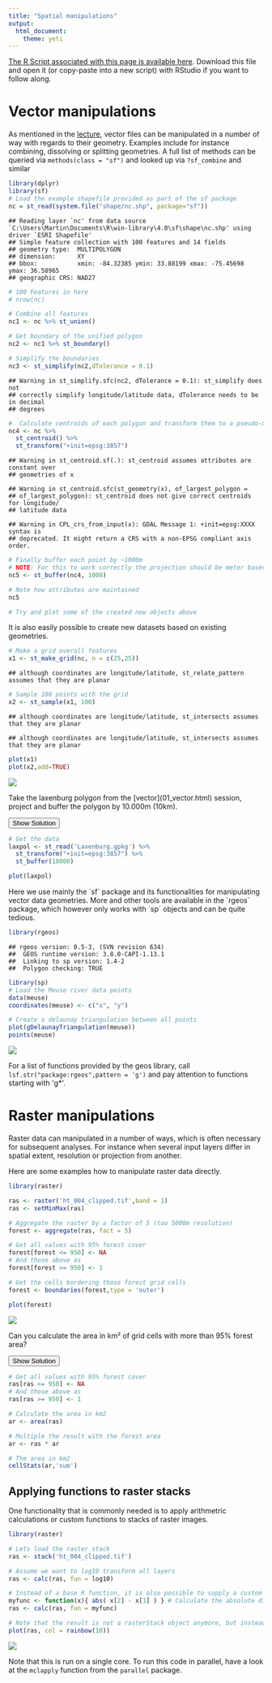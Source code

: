 ```yaml
---
title: "Spatial manipulations"
output: 
  html_document: 
    theme: yeti
---
```




[<i class="fa fa-file-code-o fa-3x" aria-hidden="true"></i> The R Script associated with this page is available here](03_manip.R).  Download this file and open it (or copy-paste into a new script) with RStudio if you want to follow along.  

# Vector manipulations
  
As mentioned in the [lecture](slides.pdf), vector files can be manipulated in a number of way with regards to their geometry. Examples include for instance combining, dissolving or splitting geometries.
A full list of methods can be queried via `methods(class = "sf")` and looked up via `?sf_combine` and similar


```r
library(dplyr)
library(sf)
# Load the example shapefile provided as part of the sf package
nc = st_read(system.file("shape/nc.shp", package="sf"))
```

```
## Reading layer `nc' from data source `C:\Users\Martin\Documents\R\win-library\4.0\sf\shape\nc.shp' using driver `ESRI Shapefile'
## Simple feature collection with 100 features and 14 fields
## geometry type:  MULTIPOLYGON
## dimension:      XY
## bbox:           xmin: -84.32385 ymin: 33.88199 xmax: -75.45698 ymax: 36.58965
## geographic CRS: NAD27
```

```r
# 100 Features in here
# nrow(nc)

# Combine all features
nc1 <- nc %>% st_union()

# Get boundary of the unified polygon
nc2 <- nc1 %>% st_boundary()

# Simplify the boundaries
nc3 <- st_simplify(nc2,dTolerance = 0.1)
```

```
## Warning in st_simplify.sfc(nc2, dTolerance = 0.1): st_simplify does not
## correctly simplify longitude/latitude data, dTolerance needs to be in decimal
## degrees
```

```r
#  Calculate centroids of each polygon and transform them to a pseudo-mercator
nc4 <- nc %>% 
  st_centroid() %>% 
  st_transform("+init=epsg:3857")
```

```
## Warning in st_centroid.sf(.): st_centroid assumes attributes are constant over
## geometries of x
```

```
## Warning in st_centroid.sfc(st_geometry(x), of_largest_polygon =
## of_largest_polygon): st_centroid does not give correct centroids for longitude/
## latitude data
```

```
## Warning in CPL_crs_from_input(x): GDAL Message 1: +init=epsg:XXXX syntax is
## deprecated. It might return a CRS with a non-EPSG compliant axis order.
```

```r
# Finally buffer each point by ~1000m
# NOTE: For this to work correctly the projection should be meter based!
nc5 <- st_buffer(nc4, 1000)

# Note how attributes are maintained
nc5
```

<div data-pagedtable="false">
  <script data-pagedtable-source type="application/json">
{"columns":[{"label":[""],"name":["_rn_"],"type":[""],"align":["left"]},{"label":["AREA"],"name":[1],"type":["dbl"],"align":["right"]},{"label":["PERIMETER"],"name":[2],"type":["dbl"],"align":["right"]},{"label":["CNTY_"],"name":[3],"type":["dbl"],"align":["right"]},{"label":["CNTY_ID"],"name":[4],"type":["dbl"],"align":["right"]},{"label":["NAME"],"name":[5],"type":["chr"],"align":["left"]},{"label":["FIPS"],"name":[6],"type":["chr"],"align":["left"]},{"label":["FIPSNO"],"name":[7],"type":["dbl"],"align":["right"]},{"label":["CRESS_ID"],"name":[8],"type":["int"],"align":["right"]},{"label":["BIR74"],"name":[9],"type":["dbl"],"align":["right"]},{"label":["SID74"],"name":[10],"type":["dbl"],"align":["right"]},{"label":["NWBIR74"],"name":[11],"type":["dbl"],"align":["right"]},{"label":["BIR79"],"name":[12],"type":["dbl"],"align":["right"]},{"label":["SID79"],"name":[13],"type":["dbl"],"align":["right"]},{"label":["NWBIR79"],"name":[14],"type":["dbl"],"align":["right"]},{"label":["geometry"],"name":[15],"type":["S3: sfc_POLYGON"],"align":["right"]}],"data":[{"1":"0.114","2":"1.442","3":"1825","4":"1825","5":"Ashe","6":"37009","7":"37009","8":"5","9":"1091","10":"1","11":"10","12":"1364","13":"0","14":"19","15":"<S3: sfc_POLYGON>","_rn_":"1"},{"1":"0.061","2":"1.231","3":"1827","4":"1827","5":"Alleghany","6":"37005","7":"37005","8":"3","9":"487","10":"0","11":"10","12":"542","13":"3","14":"12","15":"<S3: sfc_POLYGON>","_rn_":"2"},{"1":"0.143","2":"1.630","3":"1828","4":"1828","5":"Surry","6":"37171","7":"37171","8":"86","9":"3188","10":"5","11":"208","12":"3616","13":"6","14":"260","15":"<S3: sfc_POLYGON>","_rn_":"3"},{"1":"0.070","2":"2.968","3":"1831","4":"1831","5":"Currituck","6":"37053","7":"37053","8":"27","9":"508","10":"1","11":"123","12":"830","13":"2","14":"145","15":"<S3: sfc_POLYGON>","_rn_":"4"},{"1":"0.153","2":"2.206","3":"1832","4":"1832","5":"Northampton","6":"37131","7":"37131","8":"66","9":"1421","10":"9","11":"1066","12":"1606","13":"3","14":"1197","15":"<S3: sfc_POLYGON>","_rn_":"5"},{"1":"0.097","2":"1.670","3":"1833","4":"1833","5":"Hertford","6":"37091","7":"37091","8":"46","9":"1452","10":"7","11":"954","12":"1838","13":"5","14":"1237","15":"<S3: sfc_POLYGON>","_rn_":"6"},{"1":"0.062","2":"1.547","3":"1834","4":"1834","5":"Camden","6":"37029","7":"37029","8":"15","9":"286","10":"0","11":"115","12":"350","13":"2","14":"139","15":"<S3: sfc_POLYGON>","_rn_":"7"},{"1":"0.091","2":"1.284","3":"1835","4":"1835","5":"Gates","6":"37073","7":"37073","8":"37","9":"420","10":"0","11":"254","12":"594","13":"2","14":"371","15":"<S3: sfc_POLYGON>","_rn_":"8"},{"1":"0.118","2":"1.421","3":"1836","4":"1836","5":"Warren","6":"37185","7":"37185","8":"93","9":"968","10":"4","11":"748","12":"1190","13":"2","14":"844","15":"<S3: sfc_POLYGON>","_rn_":"9"},{"1":"0.124","2":"1.428","3":"1837","4":"1837","5":"Stokes","6":"37169","7":"37169","8":"85","9":"1612","10":"1","11":"160","12":"2038","13":"5","14":"176","15":"<S3: sfc_POLYGON>","_rn_":"10"},{"1":"0.114","2":"1.352","3":"1838","4":"1838","5":"Caswell","6":"37033","7":"37033","8":"17","9":"1035","10":"2","11":"550","12":"1253","13":"2","14":"597","15":"<S3: sfc_POLYGON>","_rn_":"11"},{"1":"0.153","2":"1.616","3":"1839","4":"1839","5":"Rockingham","6":"37157","7":"37157","8":"79","9":"4449","10":"16","11":"1243","12":"5386","13":"5","14":"1369","15":"<S3: sfc_POLYGON>","_rn_":"12"},{"1":"0.143","2":"1.663","3":"1840","4":"1840","5":"Granville","6":"37077","7":"37077","8":"39","9":"1671","10":"4","11":"930","12":"2074","13":"4","14":"1058","15":"<S3: sfc_POLYGON>","_rn_":"13"},{"1":"0.109","2":"1.325","3":"1841","4":"1841","5":"Person","6":"37145","7":"37145","8":"73","9":"1556","10":"4","11":"613","12":"1790","13":"4","14":"650","15":"<S3: sfc_POLYGON>","_rn_":"14"},{"1":"0.072","2":"1.085","3":"1842","4":"1842","5":"Vance","6":"37181","7":"37181","8":"91","9":"2180","10":"4","11":"1179","12":"2753","13":"6","14":"1492","15":"<S3: sfc_POLYGON>","_rn_":"15"},{"1":"0.190","2":"2.204","3":"1846","4":"1846","5":"Halifax","6":"37083","7":"37083","8":"42","9":"3608","10":"18","11":"2365","12":"4463","13":"17","14":"2980","15":"<S3: sfc_POLYGON>","_rn_":"16"},{"1":"0.053","2":"1.171","3":"1848","4":"1848","5":"Pasquotank","6":"37139","7":"37139","8":"70","9":"1638","10":"3","11":"622","12":"2275","13":"4","14":"933","15":"<S3: sfc_POLYGON>","_rn_":"17"},{"1":"0.199","2":"1.984","3":"1874","4":"1874","5":"Wilkes","6":"37193","7":"37193","8":"97","9":"3146","10":"4","11":"200","12":"3725","13":"7","14":"222","15":"<S3: sfc_POLYGON>","_rn_":"18"},{"1":"0.081","2":"1.288","3":"1880","4":"1880","5":"Watauga","6":"37189","7":"37189","8":"95","9":"1323","10":"1","11":"17","12":"1775","13":"1","14":"33","15":"<S3: sfc_POLYGON>","_rn_":"19"},{"1":"0.063","2":"1.000","3":"1881","4":"1881","5":"Perquimans","6":"37143","7":"37143","8":"72","9":"484","10":"1","11":"230","12":"676","13":"0","14":"310","15":"<S3: sfc_POLYGON>","_rn_":"20"},{"1":"0.044","2":"1.158","3":"1887","4":"1887","5":"Chowan","6":"37041","7":"37041","8":"21","9":"751","10":"1","11":"368","12":"899","13":"1","14":"491","15":"<S3: sfc_POLYGON>","_rn_":"21"},{"1":"0.064","2":"1.213","3":"1892","4":"1892","5":"Avery","6":"37011","7":"37011","8":"6","9":"781","10":"0","11":"4","12":"977","13":"0","14":"5","15":"<S3: sfc_POLYGON>","_rn_":"22"},{"1":"0.086","2":"1.267","3":"1893","4":"1893","5":"Yadkin","6":"37197","7":"37197","8":"99","9":"1269","10":"1","11":"65","12":"1568","13":"1","14":"76","15":"<S3: sfc_POLYGON>","_rn_":"23"},{"1":"0.128","2":"1.554","3":"1897","4":"1897","5":"Franklin","6":"37069","7":"37069","8":"35","9":"1399","10":"2","11":"736","12":"1863","13":"0","14":"950","15":"<S3: sfc_POLYGON>","_rn_":"24"},{"1":"0.108","2":"1.483","3":"1900","4":"1900","5":"Forsyth","6":"37067","7":"37067","8":"34","9":"11858","10":"10","11":"3919","12":"15704","13":"18","14":"5031","15":"<S3: sfc_POLYGON>","_rn_":"25"},{"1":"0.170","2":"1.680","3":"1903","4":"1903","5":"Guilford","6":"37081","7":"37081","8":"41","9":"16184","10":"23","11":"5483","12":"20543","13":"38","14":"7089","15":"<S3: sfc_POLYGON>","_rn_":"26"},{"1":"0.111","2":"1.392","3":"1904","4":"1904","5":"Alamance","6":"37001","7":"37001","8":"1","9":"4672","10":"13","11":"1243","12":"5767","13":"11","14":"1397","15":"<S3: sfc_POLYGON>","_rn_":"27"},{"1":"0.180","2":"2.151","3":"1905","4":"1905","5":"Bertie","6":"37015","7":"37015","8":"8","9":"1324","10":"6","11":"921","12":"1616","13":"5","14":"1161","15":"<S3: sfc_POLYGON>","_rn_":"28"},{"1":"0.104","2":"1.294","3":"1907","4":"1907","5":"Orange","6":"37135","7":"37135","8":"68","9":"3164","10":"4","11":"776","12":"4478","13":"6","14":"1086","15":"<S3: sfc_POLYGON>","_rn_":"29"},{"1":"0.077","2":"1.271","3":"1908","4":"1908","5":"Durham","6":"37063","7":"37063","8":"32","9":"7970","10":"16","11":"3732","12":"10432","13":"22","14":"4948","15":"<S3: sfc_POLYGON>","_rn_":"30"},{"1":"0.142","2":"1.640","3":"1913","4":"1913","5":"Nash","6":"37127","7":"37127","8":"64","9":"4021","10":"8","11":"1851","12":"5189","13":"7","14":"2274","15":"<S3: sfc_POLYGON>","_rn_":"31"},{"1":"0.059","2":"1.319","3":"1927","4":"1927","5":"Mitchell","6":"37121","7":"37121","8":"61","9":"671","10":"0","11":"1","12":"919","13":"2","14":"4","15":"<S3: sfc_POLYGON>","_rn_":"32"},{"1":"0.131","2":"1.521","3":"1928","4":"1928","5":"Edgecombe","6":"37065","7":"37065","8":"33","9":"3657","10":"10","11":"2186","12":"4359","13":"9","14":"2696","15":"<S3: sfc_POLYGON>","_rn_":"33"},{"1":"0.122","2":"1.516","3":"1932","4":"1932","5":"Caldwell","6":"37027","7":"37027","8":"14","9":"3609","10":"6","11":"309","12":"4249","13":"9","14":"360","15":"<S3: sfc_POLYGON>","_rn_":"34"},{"1":"0.080","2":"1.307","3":"1936","4":"1936","5":"Yancey","6":"37199","7":"37199","8":"100","9":"770","10":"0","11":"12","12":"869","13":"1","14":"10","15":"<S3: sfc_POLYGON>","_rn_":"35"},{"1":"0.118","2":"1.899","3":"1937","4":"1937","5":"Martin","6":"37117","7":"37117","8":"59","9":"1549","10":"2","11":"883","12":"1849","13":"1","14":"1033","15":"<S3: sfc_POLYGON>","_rn_":"36"},{"1":"0.219","2":"2.130","3":"1938","4":"1938","5":"Wake","6":"37183","7":"37183","8":"92","9":"14484","10":"16","11":"4397","12":"20857","13":"31","14":"6221","15":"<S3: sfc_POLYGON>","_rn_":"37"},{"1":"0.118","2":"1.601","3":"1946","4":"1946","5":"Madison","6":"37115","7":"37115","8":"58","9":"765","10":"2","11":"5","12":"926","13":"2","14":"3","15":"<S3: sfc_POLYGON>","_rn_":"38"},{"1":"0.155","2":"1.781","3":"1947","4":"1947","5":"Iredell","6":"37097","7":"37097","8":"49","9":"4139","10":"4","11":"1144","12":"5400","13":"5","14":"1305","15":"<S3: sfc_POLYGON>","_rn_":"39"},{"1":"0.069","2":"1.201","3":"1948","4":"1948","5":"Davie","6":"37059","7":"37059","8":"30","9":"1207","10":"1","11":"148","12":"1438","13":"3","14":"177","15":"<S3: sfc_POLYGON>","_rn_":"40"},{"1":"0.066","2":"1.070","3":"1950","4":"1950","5":"Alexander","6":"37003","7":"37003","8":"2","9":"1333","10":"0","11":"128","12":"1683","13":"2","14":"150","15":"<S3: sfc_POLYGON>","_rn_":"41"},{"1":"0.145","2":"1.791","3":"1951","4":"1951","5":"Davidson","6":"37057","7":"37057","8":"29","9":"5509","10":"8","11":"736","12":"7143","13":"8","14":"941","15":"<S3: sfc_POLYGON>","_rn_":"42"},{"1":"0.134","2":"1.755","3":"1958","4":"1958","5":"Burke","6":"37023","7":"37023","8":"12","9":"3573","10":"5","11":"326","12":"4314","13":"15","14":"407","15":"<S3: sfc_POLYGON>","_rn_":"43"},{"1":"0.100","2":"1.331","3":"1962","4":"1962","5":"Washington","6":"37187","7":"37187","8":"94","9":"990","10":"5","11":"521","12":"1141","13":"0","14":"651","15":"<S3: sfc_POLYGON>","_rn_":"44"},{"1":"0.099","2":"1.411","3":"1963","4":"1963","5":"Tyrrell","6":"37177","7":"37177","8":"89","9":"248","10":"0","11":"116","12":"319","13":"0","14":"141","15":"<S3: sfc_POLYGON>","_rn_":"45"},{"1":"0.116","2":"1.664","3":"1964","4":"1964","5":"McDowell","6":"37111","7":"37111","8":"56","9":"1946","10":"5","11":"134","12":"2215","13":"5","14":"128","15":"<S3: sfc_POLYGON>","_rn_":"46"},{"1":"0.201","2":"1.805","3":"1968","4":"1968","5":"Randolph","6":"37151","7":"37151","8":"76","9":"4456","10":"7","11":"384","12":"5711","13":"12","14":"483","15":"<S3: sfc_POLYGON>","_rn_":"47"},{"1":"0.180","2":"2.142","3":"1973","4":"1973","5":"Chatham","6":"37037","7":"37037","8":"19","9":"1646","10":"2","11":"591","12":"2398","13":"3","14":"687","15":"<S3: sfc_POLYGON>","_rn_":"48"},{"1":"0.094","2":"1.307","3":"1979","4":"1979","5":"Wilson","6":"37195","7":"37195","8":"98","9":"3702","10":"11","11":"1827","12":"4706","13":"13","14":"2330","15":"<S3: sfc_POLYGON>","_rn_":"49"},{"1":"0.134","2":"1.590","3":"1980","4":"1980","5":"Rowan","6":"37159","7":"37159","8":"80","9":"4606","10":"3","11":"1057","12":"6427","13":"8","14":"1504","15":"<S3: sfc_POLYGON>","_rn_":"50"},{"1":"0.168","2":"1.791","3":"1984","4":"1984","5":"Pitt","6":"37147","7":"37147","8":"74","9":"5094","10":"14","11":"2620","12":"6635","13":"11","14":"3059","15":"<S3: sfc_POLYGON>","_rn_":"51"},{"1":"0.106","2":"1.444","3":"1986","4":"1986","5":"Catawba","6":"37035","7":"37035","8":"18","9":"5754","10":"5","11":"790","12":"6883","13":"21","14":"914","15":"<S3: sfc_POLYGON>","_rn_":"52"},{"1":"0.168","2":"1.995","3":"1988","4":"1988","5":"Buncombe","6":"37021","7":"37021","8":"11","9":"7515","10":"9","11":"930","12":"9956","13":"18","14":"1206","15":"<S3: sfc_POLYGON>","_rn_":"53"},{"1":"0.207","2":"1.851","3":"1989","4":"1989","5":"Johnston","6":"37101","7":"37101","8":"51","9":"3999","10":"6","11":"1165","12":"4780","13":"13","14":"1349","15":"<S3: sfc_POLYGON>","_rn_":"54"},{"1":"0.144","2":"1.690","3":"1996","4":"1996","5":"Haywood","6":"37087","7":"37087","8":"44","9":"2110","10":"2","11":"57","12":"2463","13":"8","14":"62","15":"<S3: sfc_POLYGON>","_rn_":"55"},{"1":"0.094","2":"3.640","3":"2000","4":"2000","5":"Dare","6":"37055","7":"37055","8":"28","9":"521","10":"0","11":"43","12":"1059","13":"1","14":"73","15":"<S3: sfc_POLYGON>","_rn_":"56"},{"1":"0.203","2":"3.197","3":"2004","4":"2004","5":"Beaufort","6":"37013","7":"37013","8":"7","9":"2692","10":"7","11":"1131","12":"2909","13":"4","14":"1163","15":"<S3: sfc_POLYGON>","_rn_":"57"},{"1":"0.141","2":"2.316","3":"2013","4":"2013","5":"Swain","6":"37173","7":"37173","8":"87","9":"675","10":"3","11":"281","12":"883","13":"2","14":"406","15":"<S3: sfc_POLYGON>","_rn_":"58"},{"1":"0.070","2":"1.105","3":"2016","4":"2016","5":"Greene","6":"37079","7":"37079","8":"40","9":"870","10":"4","11":"534","12":"1178","13":"4","14":"664","15":"<S3: sfc_POLYGON>","_rn_":"59"},{"1":"0.065","2":"1.093","3":"2026","4":"2026","5":"Lee","6":"37105","7":"37105","8":"53","9":"2252","10":"5","11":"736","12":"2949","13":"6","14":"905","15":"<S3: sfc_POLYGON>","_rn_":"60"},{"1":"0.146","2":"1.778","3":"2027","4":"2027","5":"Rutherford","6":"37161","7":"37161","8":"81","9":"2992","10":"12","11":"495","12":"3543","13":"8","14":"576","15":"<S3: sfc_POLYGON>","_rn_":"61"},{"1":"0.142","2":"1.655","3":"2029","4":"2029","5":"Wayne","6":"37191","7":"37191","8":"96","9":"6638","10":"18","11":"2593","12":"8227","13":"23","14":"3073","15":"<S3: sfc_POLYGON>","_rn_":"62"},{"1":"0.154","2":"1.680","3":"2030","4":"2030","5":"Harnett","6":"37085","7":"37085","8":"43","9":"3776","10":"6","11":"1051","12":"4789","13":"10","14":"1453","15":"<S3: sfc_POLYGON>","_rn_":"63"},{"1":"0.118","2":"1.506","3":"2032","4":"2032","5":"Cleveland","6":"37045","7":"37045","8":"23","9":"4866","10":"10","11":"1491","12":"5526","13":"21","14":"1729","15":"<S3: sfc_POLYGON>","_rn_":"64"},{"1":"0.078","2":"1.384","3":"2034","4":"2034","5":"Lincoln","6":"37109","7":"37109","8":"55","9":"2216","10":"8","11":"302","12":"2817","13":"7","14":"350","15":"<S3: sfc_POLYGON>","_rn_":"65"},{"1":"0.125","2":"1.601","3":"2039","4":"2039","5":"Jackson","6":"37099","7":"37099","8":"50","9":"1143","10":"2","11":"215","12":"1504","13":"5","14":"307","15":"<S3: sfc_POLYGON>","_rn_":"66"},{"1":"0.181","2":"1.980","3":"2040","4":"2040","5":"Moore","6":"37125","7":"37125","8":"63","9":"2648","10":"5","11":"844","12":"3534","13":"5","14":"1151","15":"<S3: sfc_POLYGON>","_rn_":"67"},{"1":"0.143","2":"1.887","3":"2041","4":"2041","5":"Mecklenburg","6":"37119","7":"37119","8":"60","9":"21588","10":"44","11":"8027","12":"30757","13":"35","14":"11631","15":"<S3: sfc_POLYGON>","_rn_":"68"},{"1":"0.091","2":"1.321","3":"2042","4":"2042","5":"Cabarrus","6":"37025","7":"37025","8":"13","9":"4099","10":"3","11":"856","12":"5669","13":"20","14":"1203","15":"<S3: sfc_POLYGON>","_rn_":"69"},{"1":"0.130","2":"1.732","3":"2044","4":"2044","5":"Montgomery","6":"37123","7":"37123","8":"62","9":"1258","10":"3","11":"472","12":"1598","13":"8","14":"588","15":"<S3: sfc_POLYGON>","_rn_":"70"},{"1":"0.103","2":"1.461","3":"2045","4":"2045","5":"Stanly","6":"37167","7":"37167","8":"84","9":"2356","10":"5","11":"370","12":"3039","13":"7","14":"528","15":"<S3: sfc_POLYGON>","_rn_":"71"},{"1":"0.095","2":"1.471","3":"2047","4":"2047","5":"Henderson","6":"37089","7":"37089","8":"45","9":"2574","10":"5","11":"158","12":"3679","13":"8","14":"264","15":"<S3: sfc_POLYGON>","_rn_":"72"},{"1":"0.078","2":"1.202","3":"2056","4":"2056","5":"Graham","6":"37075","7":"37075","8":"38","9":"415","10":"0","11":"40","12":"488","13":"1","14":"45","15":"<S3: sfc_POLYGON>","_rn_":"73"},{"1":"0.104","2":"1.548","3":"2065","4":"2065","5":"Lenoir","6":"37107","7":"37107","8":"54","9":"3589","10":"10","11":"1826","12":"4225","13":"14","14":"2047","15":"<S3: sfc_POLYGON>","_rn_":"74"},{"1":"0.098","2":"1.389","3":"2067","4":"2067","5":"Transylvania","6":"37175","7":"37175","8":"88","9":"1173","10":"3","11":"92","12":"1401","13":"4","14":"104","15":"<S3: sfc_POLYGON>","_rn_":"75"},{"1":"0.091","2":"1.470","3":"2068","4":"2068","5":"Gaston","6":"37071","7":"37071","8":"36","9":"9014","10":"11","11":"1523","12":"11455","13":"26","14":"2194","15":"<S3: sfc_POLYGON>","_rn_":"76"},{"1":"0.060","2":"1.036","3":"2071","4":"2071","5":"Polk","6":"37149","7":"37149","8":"75","9":"533","10":"1","11":"95","12":"673","13":"0","14":"79","15":"<S3: sfc_POLYGON>","_rn_":"77"},{"1":"0.131","2":"1.677","3":"2082","4":"2082","5":"Macon","6":"37113","7":"37113","8":"57","9":"797","10":"0","11":"9","12":"1157","13":"3","14":"22","15":"<S3: sfc_POLYGON>","_rn_":"78"},{"1":"0.241","2":"2.214","3":"2083","4":"2083","5":"Sampson","6":"37163","7":"37163","8":"82","9":"3025","10":"4","11":"1396","12":"3447","13":"4","14":"1524","15":"<S3: sfc_POLYGON>","_rn_":"79"},{"1":"0.082","2":"1.388","3":"2085","4":"2085","5":"Pamlico","6":"37137","7":"37137","8":"69","9":"542","10":"1","11":"222","12":"631","13":"1","14":"277","15":"<S3: sfc_POLYGON>","_rn_":"80"},{"1":"0.120","2":"1.686","3":"2088","4":"2088","5":"Cherokee","6":"37039","7":"37039","8":"20","9":"1027","10":"2","11":"32","12":"1173","13":"1","14":"42","15":"<S3: sfc_POLYGON>","_rn_":"81"},{"1":"0.172","2":"1.835","3":"2090","4":"2090","5":"Cumberland","6":"37051","7":"37051","8":"26","9":"20366","10":"38","11":"7043","12":"26370","13":"57","14":"10614","15":"<S3: sfc_POLYGON>","_rn_":"82"},{"1":"0.121","2":"1.978","3":"2091","4":"2091","5":"Jones","6":"37103","7":"37103","8":"52","9":"578","10":"1","11":"297","12":"650","13":"2","14":"305","15":"<S3: sfc_POLYGON>","_rn_":"83"},{"1":"0.163","2":"1.716","3":"2095","4":"2095","5":"Union","6":"37179","7":"37179","8":"90","9":"3915","10":"4","11":"1034","12":"5273","13":"9","14":"1348","15":"<S3: sfc_POLYGON>","_rn_":"84"},{"1":"0.138","2":"1.621","3":"2096","4":"2096","5":"Anson","6":"37007","7":"37007","8":"4","9":"1570","10":"15","11":"952","12":"1875","13":"4","14":"1161","15":"<S3: sfc_POLYGON>","_rn_":"85"},{"1":"0.098","2":"1.262","3":"2097","4":"2097","5":"Hoke","6":"37093","7":"37093","8":"47","9":"1494","10":"7","11":"987","12":"1706","13":"6","14":"1172","15":"<S3: sfc_POLYGON>","_rn_":"86"},{"1":"0.167","2":"2.709","3":"2099","4":"2099","5":"Hyde","6":"37095","7":"37095","8":"48","9":"338","10":"0","11":"134","12":"427","13":"0","14":"169","15":"<S3: sfc_POLYGON>","_rn_":"87"},{"1":"0.204","2":"1.871","3":"2100","4":"2100","5":"Duplin","6":"37061","7":"37061","8":"31","9":"2483","10":"4","11":"1061","12":"2777","13":"7","14":"1227","15":"<S3: sfc_POLYGON>","_rn_":"88"},{"1":"0.121","2":"1.855","3":"2107","4":"2107","5":"Richmond","6":"37153","7":"37153","8":"77","9":"2756","10":"4","11":"1043","12":"3108","13":"7","14":"1218","15":"<S3: sfc_POLYGON>","_rn_":"89"},{"1":"0.051","2":"1.096","3":"2109","4":"2109","5":"Clay","6":"37043","7":"37043","8":"22","9":"284","10":"0","11":"1","12":"419","13":"0","14":"5","15":"<S3: sfc_POLYGON>","_rn_":"90"},{"1":"0.177","2":"2.916","3":"2119","4":"2119","5":"Craven","6":"37049","7":"37049","8":"25","9":"5868","10":"13","11":"1744","12":"7595","13":"18","14":"2342","15":"<S3: sfc_POLYGON>","_rn_":"91"},{"1":"0.080","2":"1.188","3":"2123","4":"2123","5":"Scotland","6":"37165","7":"37165","8":"83","9":"2255","10":"8","11":"1206","12":"2617","13":"16","14":"1436","15":"<S3: sfc_POLYGON>","_rn_":"92"},{"1":"0.195","2":"1.783","3":"2146","4":"2146","5":"Onslow","6":"37133","7":"37133","8":"67","9":"11158","10":"29","11":"2217","12":"14655","13":"23","14":"3568","15":"<S3: sfc_POLYGON>","_rn_":"93"},{"1":"0.240","2":"2.004","3":"2150","4":"2150","5":"Robeson","6":"37155","7":"37155","8":"78","9":"7889","10":"31","11":"5904","12":"9087","13":"26","14":"6899","15":"<S3: sfc_POLYGON>","_rn_":"94"},{"1":"0.125","2":"2.868","3":"2156","4":"2156","5":"Carteret","6":"37031","7":"37031","8":"16","9":"2414","10":"5","11":"341","12":"3339","13":"4","14":"487","15":"<S3: sfc_POLYGON>","_rn_":"95"},{"1":"0.225","2":"2.107","3":"2162","4":"2162","5":"Bladen","6":"37017","7":"37017","8":"9","9":"1782","10":"8","11":"818","12":"2052","13":"5","14":"1023","15":"<S3: sfc_POLYGON>","_rn_":"96"},{"1":"0.214","2":"2.152","3":"2185","4":"2185","5":"Pender","6":"37141","7":"37141","8":"71","9":"1228","10":"4","11":"580","12":"1602","13":"3","14":"763","15":"<S3: sfc_POLYGON>","_rn_":"97"},{"1":"0.240","2":"2.365","3":"2232","4":"2232","5":"Columbus","6":"37047","7":"37047","8":"24","9":"3350","10":"15","11":"1431","12":"4144","13":"17","14":"1832","15":"<S3: sfc_POLYGON>","_rn_":"98"},{"1":"0.042","2":"0.999","3":"2238","4":"2238","5":"New Hanover","6":"37129","7":"37129","8":"65","9":"5526","10":"12","11":"1633","12":"6917","13":"9","14":"2100","15":"<S3: sfc_POLYGON>","_rn_":"99"},{"1":"0.212","2":"2.024","3":"2241","4":"2241","5":"Brunswick","6":"37019","7":"37019","8":"10","9":"2181","10":"5","11":"659","12":"2655","13":"6","14":"841","15":"<S3: sfc_POLYGON>","_rn_":"100"}],"options":{"columns":{"min":{},"max":[10]},"rows":{"min":[10],"max":[10]},"pages":{}}}
  </script>
</div>

```r
# Try and plot some of the created new objects above
```


It is also easily possible to create new datasets based on existing geometries.


```r
# Make a grid overall features
x1 <- st_make_grid(nc, n = c(25,25))
```

```
## although coordinates are longitude/latitude, st_relate_pattern assumes that they are planar
```

```r
# Sample 100 points with the grid
x2 <- st_sample(x1, 100)
```

```
## although coordinates are longitude/latitude, st_intersects assumes that they are planar
```

```
## although coordinates are longitude/latitude, st_intersects assumes that they are planar
```

```r
plot(x1)
plot(x2,add=TRUE)
```

![](03_manip_files/figure-html/unnamed-chunk-3-1.png)<!-- -->


<div class="well">
Take the laxenburg polygon from the [vector](01_vector.html) session, project and buffer the polygon by 10.000m (10km).

<button data-toggle="collapse" class="btn btn-primary btn-sm round" data-target="#demo1">Show Solution</button>
<div id="demo1" class="collapse">

```r
# Get the data
laxpol <- st_read('Laxenburg.gpkg') %>% 
  st_transform("+init=epsg:3857") %>% 
  st_buffer(10000)

plot(laxpol)
```

</div>
</div>

Here we use mainly the ´sf´ package and its functionalities for manipulating vector data geometries. More and other tools are available in the ´rgeos´ package, which however only works with ´sp´ objects and can be quite tedious.


```r
library(rgeos)
```

```
## rgeos version: 0.5-3, (SVN revision 634)
##  GEOS runtime version: 3.8.0-CAPI-1.13.1 
##  Linking to sp version: 1.4-2 
##  Polygon checking: TRUE
```

```r
library(sp)
# Load the Meuse river data points
data(meuse)
coordinates(meuse) <- c("x", "y")

# Create a delaunay triangulation between all points
plot(gDelaunayTriangulation(meuse))
points(meuse)
```

![](03_manip_files/figure-html/unnamed-chunk-5-1.png)<!-- -->

For a list of functions provided by the geos library, call `lsf.str("package:rgeos",pattern = 'g')` and pay attention to functions starting with 'g*'.


# Raster manipulations

Raster data can manipulated in a number of ways, which is often necessary for subsequent analyses. For instance when several input layers differ in spatial extent, resolution or projection from another.

Here are some examples how to manipulate raster data directly.


```r
library(raster)

ras <- raster('ht_004_clipped.tif',band = 1)
ras <- setMinMax(ras)

# Aggregate the raster by a factor of 5 (too 5000m resolution)
forest <- aggregate(ras, fact = 5)

# Get all values with 95% forest cover
forest[forest <= 950] <- NA
# And those above as
forest[forest >= 950] <- 1

# Get the cells bordering those forest grid cells
forest <- boundaries(forest,type = 'outer')

plot(forest)
```

![](03_manip_files/figure-html/unnamed-chunk-6-1.png)<!-- -->

<div class="well">
Can you calculate the area in km² of grid cells with more than 95% forest area?

<button data-toggle="collapse" class="btn btn-primary btn-sm round" data-target="#demo2">Show Solution</button>
<div id="demo2" class="collapse">

```r
# Get all values with 95% forest cover
ras[ras <= 950] <- NA
# And those above as
ras[ras >= 950] <- 1

# Calculate the area in km2
ar <- area(ras)

# Multiple the result with the forest area
ar <- ras * ar

# The area in km2
cellStats(ar,'sum')
```

</div>
</div>

## Applying functions to raster stacks

One functionality that is commonly needed is to apply arithmetric calculations or custom functions to stacks of raster images.


```r
library(raster)

# Lets load the raster stack
ras <- stack('ht_004_clipped.tif')

# Assume we want to log10 transform all layers
ras <- calc(ras, fun = log10)

# Instead of a base R function, it is also possible to supply a custom R function.
myfunc <- function(x){ abs( x[2] - x[1] ) } # Calculate the absolute difference of the layers 2 and 1
ras <- calc(ras, fun = myfunc)

# Note that the result is not a rasterStack object anymore, but instead a single rasterLayer
plot(ras, col = rainbow(10))
```

![](03_manip_files/figure-html/unnamed-chunk-8-1.png)<!-- -->

Note that this is run on a single core. To run this code in parallel, have a look at the `mclapply` function from the `parallel` package.


